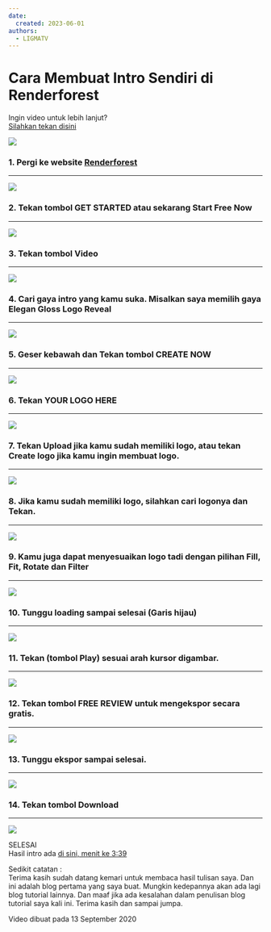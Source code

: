 ```yaml
---
date:
  created: 2023-06-01
authors:
  - LIGMATV
---
```


# Cara Membuat Intro Sendiri di Renderforest

Ingin video untuk lebih lanjut?  
[Silahkan tekan disini](https://youtu.be/0LDWzgIgrdM)

![](https://github.com/LIGMATV/LIGMATV/assets/143163098/efcae167-6010-4c5c-98c9-ecf7ebc3416a)
<!-- more -->

### 1. Pergi ke website [Renderforest](http://renderforest.com/)

***


![](https://github.com/LIGMATV/LIGMATV/assets/143163098/ede0d18d-f499-492c-8e43-cc10e4b14e9f)

### 2. Tekan tombol GET STARTED atau sekarang Start Free Now

***

![](https://github.com/LIGMATV/LIGMATV/assets/143163098/1cb6cadd-7c03-45fc-bac9-4251aaf658b9)

### 3. Tekan tombol Video

***

![](https://github.com/LIGMATV/LIGMATV/assets/143163098/2bba99c5-7fd5-4d2e-962e-4f5a96ba7952)

### 4. Cari gaya intro yang kamu suka. Misalkan saya memilih gaya Elegan Gloss Logo Reveal

***

![](https://github.com/LIGMATV/LIGMATV/assets/143163098/1d678b84-0367-47ab-a25d-a908f9c821b5)

### 5. Geser kebawah dan Tekan tombol CREATE NOW

***

![](https://github.com/LIGMATV/LIGMATV/assets/143163098/b753fe46-f716-4f78-880e-7995590fbe2e)

### 6. Tekan YOUR LOGO HERE

***

![](https://github.com/LIGMATV/LIGMATV/assets/143163098/ffa9c84b-e241-47b3-bbc6-91cb3f69cf62)

### 7. Tekan Upload jika kamu sudah memiliki logo, atau tekan Create logo jika kamu ingin membuat logo.

***

![](https://github.com/LIGMATV/LIGMATV/assets/143163098/0b757b15-cef0-40fc-8e7a-039b36e8f927)

### 8. Jika kamu sudah memiliki logo, silahkan cari logonya dan Tekan.

***

![](https://github.com/LIGMATV/LIGMATV/assets/143163098/7b96f0b6-0036-4b14-afeb-0e85363082dd)

### 9. Kamu juga dapat menyesuaikan logo tadi dengan pilihan Fill, Fit, Rotate dan Filter

***

![](https://github.com/LIGMATV/LIGMATV/assets/143163098/d2e48f76-e064-4169-bf8c-ec69eeb177b4)

### 10. Tunggu loading sampai selesai (Garis hijau)

***

![](https://github.com/LIGMATV/LIGMATV/assets/143163098/53f8ca19-7383-4424-97c7-e43987c36108)

### 11. Tekan (tombol Play) sesuai arah kursor digambar.

***

![](https://github.com/LIGMATV/LIGMATV/assets/143163098/efaa8ce4-3527-45f6-8dd1-9fa4b84603db)

### 12. Tekan tombol FREE REVIEW untuk mengekspor secara gratis.

***

![](https://github.com/LIGMATV/LIGMATV/assets/143163098/3fd70c62-77ac-4752-b968-0f9a2bad20a3)

### 13. Tunggu ekspor sampai selesai.

***

![](https://github.com/LIGMATV/LIGMATV/assets/143163098/d8f87f5f-a55a-4c26-bf44-70898e992cee)

### 14. Tekan tombol Download

***

![](https://github.com/LIGMATV/LIGMATV/assets/143163098/781c4ea6-c02a-4d53-8483-f0808c6dc836)

SELESAI  
Hasil intro ada [di sini, menit ke 3:39](https://youtu.be/0LDWzgIgrdM)

Sedikit catatan :  
Terima kasih sudah datang kemari untuk membaca hasil tulisan saya. Dan
ini adalah blog pertama yang saya buat. Mungkin kedepannya akan ada lagi
blog tutorial lainnya. Dan maaf jika ada kesalahan dalam penulisan blog
tutorial saya kali ini. Terima kasih dan sampai jumpa.

Video dibuat pada 13 September 2020  

[date-created]: 2023/06/01